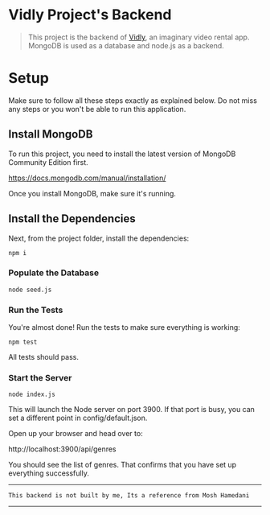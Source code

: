 # Vidly Project's Backend

>This project is the backend of [Vidly](https://github.com/Varunvaru524/Vidly-Frontend), an imaginary video rental app. MongoDB is used as a database and node.js as a backend.

# Setup

Make sure to follow all these steps exactly as explained below. Do not miss any steps or you won't be able to run this application.


## Install MongoDB

To run this project, you need to install the latest version of MongoDB Community Edition first.

https://docs.mongodb.com/manual/installation/

Once you install MongoDB, make sure it's running.


## Install the Dependencies

Next, from the project folder, install the dependencies:

    npm i

### Populate the Database

    node seed.js

### Run the Tests

You're almost done! Run the tests to make sure everything is working:

    npm test

All tests should pass.

### Start the Server

    node index.js

This will launch the Node server on port 3900. If that port is busy, you can set a different point in config/default.json.

Open up your browser and head over to:

http://localhost:3900/api/genres

You should see the list of genres. That confirms that you have set up everything successfully.

---

` This backend is not built by me, Its a reference from Mosh Hamedani `

---